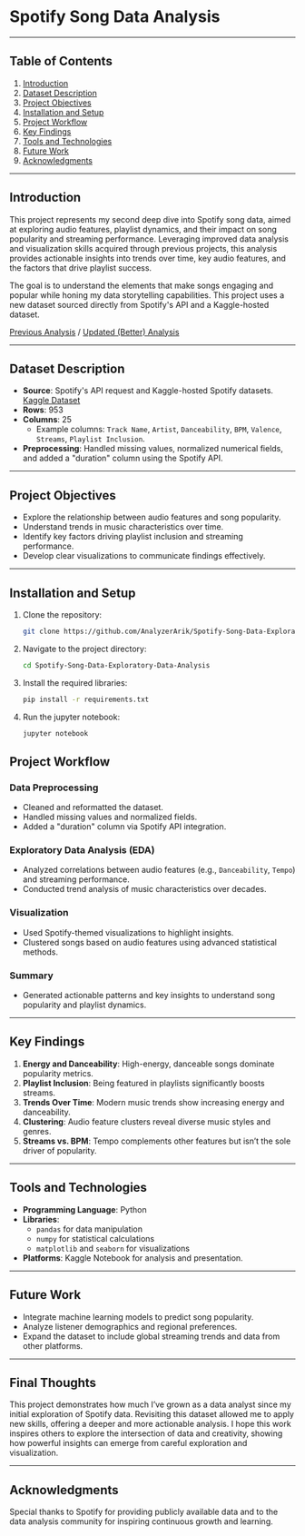 # Spotify Song Data Analysis

---

## **Table of Contents**
1. [Introduction](#introduction)  
2. [Dataset Description](#dataset-description)  
3. [Project Objectives](#project-objectives)  
4. [Installation and Setup](#installation-and-setup)  
5. [Project Workflow](#project-workflow)  
6. [Key Findings](#key-findings)  
7. [Tools and Technologies](#tools-and-technologies)  
8. [Future Work](#future-work)  
9. [Acknowledgments](#acknowledgments)  

---

## **Introduction**
This project represents my second deep dive into Spotify song data, aimed at exploring audio features, playlist dynamics, and their impact on song popularity and streaming performance. Leveraging improved data analysis and visualization skills acquired through previous projects, this analysis provides actionable insights into trends over time, key audio features, and the factors that drive playlist success.  

The goal is to understand the elements that make songs engaging and popular while honing my data storytelling capabilities. This project uses a new dataset sourced directly from Spotify's API and a Kaggle-hosted dataset.  

[Previous Analysis](https://github.com/AnalyzerArik/Spotify-Song-Data-Exploratory-Data-Analysis/blob/main/exploratory-data-analysis-of-spotify-song-data.ipynb) / 
[Updated (Better) Analysis](https://github.com/AnalyzerArik/Spotify-Song-Data-Exploratory-Data-Analysis/blob/main/spotify-songs-data-analysis-2.ipynb)

---

## **Dataset Description**
- **Source**: Spotify's API request and Kaggle-hosted Spotify datasets. [Kaggle Dataset](https://www.kaggle.com/datasets/ashishak3000/spotify-dataset)  
- **Rows**: 953  
- **Columns**: 25  
  - Example columns: `Track Name`, `Artist`, `Danceability`, `BPM`, `Valence`, `Streams`, `Playlist Inclusion`.  
- **Preprocessing**: Handled missing values, normalized numerical fields, and added a "duration" column using the Spotify API.  

---

## **Project Objectives**
- Explore the relationship between audio features and song popularity.  
- Understand trends in music characteristics over time.  
- Identify key factors driving playlist inclusion and streaming performance.  
- Develop clear visualizations to communicate findings effectively.  

---

## **Installation and Setup**
1. Clone the repository:
   ```bash
   git clone https://github.com/AnalyzerArik/Spotify-Song-Data-Exploratory-Data-Analysis.git
2. Navigate to the project directory:
   ```bash
   cd Spotify-Song-Data-Exploratory-Data-Analysis
3. Install the required libraries:
   ```bash
   pip install -r requirements.txt
4. Run the jupyter notebook:
   ```bash
   jupyter notebook


## **Project Workflow**

### **Data Preprocessing**
- Cleaned and reformatted the dataset.  
- Handled missing values and normalized fields.  
- Added a "duration" column via Spotify API integration.  

### **Exploratory Data Analysis (EDA)**
- Analyzed correlations between audio features (e.g., `Danceability`, `Tempo`) and streaming performance.  
- Conducted trend analysis of music characteristics over decades.  

### **Visualization**
- Used Spotify-themed visualizations to highlight insights.  
- Clustered songs based on audio features using advanced statistical methods.  

### **Summary**
- Generated actionable patterns and key insights to understand song popularity and playlist dynamics.  

---

## **Key Findings**
1. **Energy and Danceability**: High-energy, danceable songs dominate popularity metrics.  
2. **Playlist Inclusion**: Being featured in playlists significantly boosts streams.  
3. **Trends Over Time**: Modern music trends show increasing energy and danceability.  
4. **Clustering**: Audio feature clusters reveal diverse music styles and genres.  
5. **Streams vs. BPM**: Tempo complements other features but isn’t the sole driver of popularity.  

---

## **Tools and Technologies**
- **Programming Language**: Python  
- **Libraries**:  
  - `pandas` for data manipulation  
  - `numpy` for statistical calculations  
  - `matplotlib` and `seaborn` for visualizations  
- **Platforms**: Kaggle Notebook for analysis and presentation.  

---

## **Future Work**
- Integrate machine learning models to predict song popularity.  
- Analyze listener demographics and regional preferences.  
- Expand the dataset to include global streaming trends and data from other platforms.  

---

## Final Thoughts
This project demonstrates how much I’ve grown as a data analyst since my initial exploration of Spotify data. Revisiting this dataset allowed me to apply new skills, offering a deeper and more actionable analysis. I hope this work inspires others to explore the intersection of data and creativity, showing how powerful insights can emerge from careful exploration and visualization.

---

## **Acknowledgments**
Special thanks to Spotify for providing publicly available data and to the data analysis community for inspiring continuous growth and learning.  
